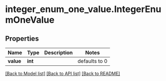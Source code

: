 # integer_enum_one_value.IntegerEnumOneValue

## Properties
Name | Type | Description | Notes
------------ | ------------- | ------------- | -------------
**value** | **int** |  | defaults to 0

[[Back to Model list]](../README.md#documentation-for-models) [[Back to API list]](../README.md#documentation-for-api-endpoints) [[Back to README]](../README.md)


